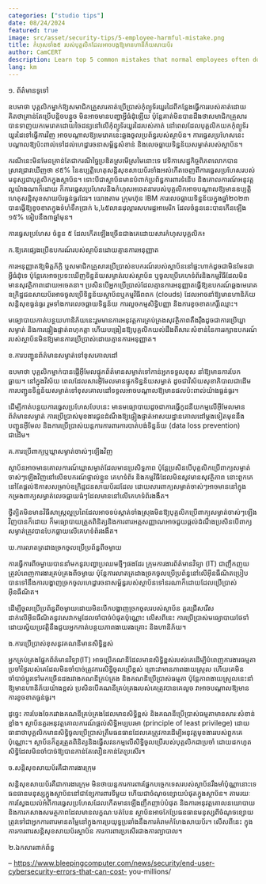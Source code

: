 ```yaml
---
categories: ["studio tips"]
date: 08/24/2024
featured: true
image: src/asset/security-tips/5-employee-harmful-mistake.png
title: កំហុសទាំង៥ របស់បុគ្គលិកដែលអាចបង្កឱ្យមានហានិភ័យសាយប័រ
author: CamCERT
description: Learn top 5 common mistakes that normal employees often do that demaging to their company
lang: km
---
```


១. ព័ត៌មានទូទៅ

ឧបមាថា បុគ្គលិកម្នាក់ឱ្យសមាជិកគ្រួសារគាត់ប្រើប្រាស់កុំព្យូទ័រយួរដៃពីកន្លែងធ្វើការរបស់គាត់ដោយគិតថាគ្រាន់តែប្រើបន្តិចបន្តួច មិនអាចមានបញ្ហាអ្វីធំដុំឡើយ ប៉ុន្តែគាត់មិនបានដឹងថាសមាជិកគ្រួសារបានទាញយកមេរោគដោយចៃដន្យនៅលើកុំព្យូទ័រយួរដៃរបស់គាត់ នៅពេលដែលបុគ្គលិកយកកុំព្យូទ័រយួរដៃទៅធ្វើការវិញ អាចបណ្ដាលឱ្យមេរោគនេះឆ្លងចូលប្រព័ន្ធរបស់ស្ថាប័ន។ ការធ្វេសប្រហែសនេះបណ្ដាលឱ្យប៉ះពាល់ទៅដល់ហេដ្ឋារចនាសម្ព័ន្ធសំខាន់ និងលេចធ្លាយទិន្នន័យសម្ងាត់របស់ស្ថាប័ន។

ករណីនេះមិនមែនគ្រាន់តែជាករណីច្នៃប្រឌិតស្រមើស្រមៃនោះទេ វេទិកាសេដ្ឋកិច្ចពិភពលោកបានស្រាវជ្រាវឃើញថា ៩៥% នៃឧប្បត្តិហេតុសន្តិសុខសាយប័រទាំងអស់កើតចេញពីការធ្វេសប្រហែសរបស់មនុស្សជាបុគ្គលិកក្នុងស្ថាប័ន។ ទោះបីជាស្ថាប័នមានបំពាក់ប្រព័ន្ធការពារទំនើប និងគោលការណ៍អនុវត្តល្អយ៉ាងណាក៏ដោយ ក៏ការធ្វេសប្រហែសនិងកំហុសអចេតនារបស់បុគ្គលិកអាចបណ្ដាលឱ្យមានឧប្បត្តិហេតុសន្តិសុខសាយប័រធ្ងន់ធ្ងរដែរ។ យោងតាម ក្រុមហ៊ុន IBM ការលេចធ្លាយទិន្នន័យក្នុងឆ្នាំ២០២៣ បានធ្វើឱ្យខូចខាតក្នុងទំហំទឹកប្រាក់ ៤,៤៥លានដុល្លារសហរដ្ឋអាមេរិក ដែលចំនួននេះបានកើនឡើង ១៥% ធៀបនឹង៣ឆ្នាំមុន។

ការធ្វេសប្រហែស ចំនួន ៥ ដែលកើតឡើងច្រើនជាងគេដោយសារកំហុសបុគ្គលិក៖

ក.ឱ្យគេផ្សេងប្រើឧបករណ៍របស់ស្ថាប័នដោយគ្មានការអនុញ្ញាត

ការអនុញ្ញាតឱ្យមិត្តភ័ក្តិ ឬសមាជិកគ្រួសារប្រើប្រាស់ឧបករណ៍របស់ស្ថាប័ននៅផ្ទះហាក់ដូចជាមិនមែនជាអ្វីធំដុំទេ ប៉ុន្តែគេអាចប្រទះឃើញទិន្នន័យសម្ងាត់របស់ស្ថាប័ន ឬចូលប្រើគេហទំព័រនិងកម្មវិធីដែលមិនមានសុវត្ថិភាពដោយអចេតនា។ ប្រសិនបើអ្នកប្រើប្រាស់ដែលគ្មានការអនុញ្ញាតធ្វើឱ្យឧបករណ៍ឆ្លងមេរោគ ឧក្រិដ្ឋជនសាយប័រអាចចូលប្រើទិន្នន័យស្ថាប័នឬកម្មវិធីពពក (clouds) ដែលអាចនាំឱ្យមានហានិភ័យសន្តិសុខធ្ងន់ធ្ងរ រួមទាំងការលេចធ្លាយទិន្នន័យ ការលួចកម្មសិទ្ធិបញ្ញា និងការខូចខាតកេរ្តិ៍ឈ្មោះ។

មធ្យោបាយកាត់បន្ថយហានិភ័យនេះរួមមានការអនុវត្តការគ្រប់គ្រងសុវត្ថិភាពតឹងរ៉ឹងដូចជាការប្រើឃ្លាសម្ងាត់ និងការផ្ទៀងផ្ទាត់ពហុកត្តា ហើយបង្រៀនឱ្យបុគ្គលិកយល់ដឹងពីសារៈសំខាន់នៃការរក្សាឧបករណ៍របស់ស្ថាប័នមិនឱ្យមានការប្រើប្រាស់ដោយគ្មានការអនុញ្ញាត។

ខ.ការបញ្ជូនព័ត៌មានសម្ងាត់ទៅខុសគោលដៅ

ឧបមាថា បុគ្គលិកម្នាក់បានផ្ញើអ៊ីមែលផ្ទុកព័ត៌មានសម្ងាត់ទៅកាន់អ្នកទទួលខុស នាំឱ្យមានការបែកធ្លាយ។ នៅក្នុងវិស័យ ពេលដែលសារអ៊ីមែលមានផ្ទុកទិន្នន័យសម្ងាត់ ដូចជាវិស័យសុខាភិបាលជាដើម ការបញ្ជូនទិន្នន័យសម្ងាត់ទៅខុសគោលដៅទទួលអាចបណ្ដាលឱ្យមានផលប៉ះពាល់យ៉ាងធ្ងន់ធ្ងរ។

ដើម្បីកាត់បន្ថយការធ្វេសប្រហែសបែបនេះ មានមធ្យោបាយដូចជាការធ្វើកូដនីយកម្មលើអ៊ីមែលមានព័ត៌មានសម្ងាត់ ការប្រើប្រាស់មុខងារជូនដំណឹងឱ្យផ្ទៀងផ្ទាត់អាសយដ្ឋានគោលដៅម្ដងទៀតមុននឹងបញ្ជូនអ៊ីមែល និងការប្រើប្រាស់យន្តការការពារការបាត់បង់ទិន្នន័យ (data loss prevention) ជាដើម។

គ.ការប្រើពាក្យឬឃ្លាសម្ងាត់ចាស់ៗឡើងវិញ

ស្ថាប័នអាចមានគោលការណ៍ឃ្លាសម្ងាត់ដែលមានប្រសិទ្ធភាព ប៉ុន្តែប្រសិនបើបុគ្គលិកប្រើពាក្យសម្ងាត់ចាស់ៗឡើងវិញនៅលើឧបករណ៍ផ្ទាល់ខ្លួន គេហទំព័រ និងកម្មវិធីដែលមិនសូវមានសុវត្ថិភាព នោះពួកគេនៅតែផ្ដល់ឱកាសសម្រាប់ឧក្រិដ្ឋជនសាយប័រដដែល ដោយសារពាក្យសម្ងាត់ចាស់ៗអាចមាននៅក្នុងកម្រងពាក្យសម្ងាត់លេចធ្លាយធំៗដែលមាននៅលើគេហទំព័រងងឹត។

ថ្វីត្បិតមិនមានវិធីសាស្ត្រល្អប្រពៃដែលអាចទប់ស្កាត់ទាំងស្រុងមិនឱ្យបុគ្គលិកប្រើពាក្យសម្ងាត់ចាស់ៗឡើងវិញបានក៏ដោយ ក៏មធ្យោបាយត្រួតពិនិត្យនិងការពារអត្តសញ្ញាណអាចជួយផ្ដល់ដំណឹងប្រសិនបើពាក្យសម្ងាត់ត្រូវបានបែកធ្លាយលើគេហទំព័រងងឹត។

ឃ.ការលាតត្រដាងច្រកចូលប្រើប្រព័ន្ធពីចម្ងាយ

ការធ្វើការពីចម្ងាយបាននាំមកនូវបញ្ហាប្រឈមថ្មីៗផងដែរ ក្រុមការងារព័ត៌មានវិទ្យា (IT) ជាញឹកញយត្រូវបំពេញការងារគ្រប់គ្រងពីចម្ងាយ ប៉ុន្តែការលាតត្រដាងច្រកចូលប្រើប្រព័ន្ធនៅលើអ៊ីនធឺណិតប្រៀបបានទៅនឹងការបង្ហាញច្រកចូលហេដ្ឋារចនាសម្ព័ន្ធរបស់ស្ថាប័នទៅនរណាក៏ដោយដែលប្រើប្រាស់អ៊ីនធឺណិត។

ដើម្បីចូលប្រើប្រព័ន្ធពីចម្ងាយដោយមិនបើកបង្ហាញច្រកចូលរបស់ស្ថាប័ន គួរជ្រើសរើសដាក់លើអ៊ីនធឺណិតនូវសេវាកម្មដែលចាំបាច់បំផុតប៉ុណ្ណោះ លើសពីនេះ ការប្រើប្រាស់មធ្យោបាយថែទាំដោយស្វ័យប្រវត្តិនឹងជួយអ្នកកាត់បន្ថយភាពងាយរងគ្រោះ និងហានិភ័យ។

ង.ការប្រើប្រាស់ខុសនូវគណនីមានសិទ្ធិខ្ពស់

អ្នកគ្រប់គ្រងផ្នែកព័ត៌មានវិទ្យា(IT) អាចប្រើគណនីដែលមានសិទ្ធិខ្ពស់របស់គេដើម្បីបំពេញការងារធម្មតាប្រចាំថ្ងៃរបស់គេដែលមិនចាំបាច់ត្រូវការសិទ្ធិចូលប្រើខ្ពស់ ព្រោះវាមានភាពងាយស្រួល ហើយគេមិនចាំបាច់ប្តូរទៅមកច្រើនដងរវាងគណនីគ្រប់គ្រង និងគណនីប្រើប្រាស់ធម្មតា ប៉ុន្តែភាពងាយស្រួលនេះនាំឱ្យមានហានិភ័យយ៉ាងខ្ពស់ ប្រសិនបើគណនីគ្រប់គ្រងរបស់គេត្រូវបានគេលួច វាអាចបណ្ដាលឱ្យមានការខូចខាតធ្ងន់ធ្ងរ។

ដូច្នេះ ការបែងចែករវាងគណនីគ្រប់គ្រងដែលមានសិទ្ធិខ្ពស់ និងគណនីប្រើប្រាស់ធម្មតាមានសារៈសំខាន់ខ្លាំង។ ស្ថាប័នគួរអនុវត្តគោលការណ៍ផ្ដល់សិទ្ធិអប្បបរមា (principle of least privilege) ដោយធានាថាបុគ្គលិកមានសិទ្ធិចូលប្រើប្រាស់ត្រឹមធនធានដែលគេត្រូវការដើម្បីអនុវត្តមុខងាររបស់ពួកគេប៉ុណ្ណោះ។ ស្ថាប័នក៏គួរត្រួតពិនិត្យនិងធ្វើសវនកម្មលើសិទ្ធិចូលប្រើរបស់បុគ្គលិកជាប្រចាំ ដោយដកហូតសិទ្ធិដែលមិនចាំបាច់ឱ្យបានកាន់តែលឿនកាន់តែប្រសើរ។

ច.សន្តិសុខសាយប័រគឺជាការងារក្រុម

សន្តិសុខសាយប័រគឺជាការងារក្រុម មិនថាយន្តការការពារផ្នែកបច្ចេកទេសរបស់ស្ថាប័នរឹងមាំប៉ុណ្ណានោះទេ ធនធានមនុស្សក្នុងស្ថាប័ននៅជាខ្សែការពារទីមួយ ហើយជាចំណុចខ្សោយបំផុតក្នុងស្ថាប័ន។ តាមរយៈការស្វែងយល់អំពីការធ្វេសប្រហែសដែលកើតមានឡើងញឹកញាប់បំផុត និងការអនុវត្តគោលនយោបាយ និងការកសាងសមត្ថភាពដែលមានលក្ខណៈបត់បែន ស្ថាប័នអាចកែប្រែធនធានមនុស្សពីចំណុចខ្សោយត្រូវទៅជាអ្នកការពារមានតម្លៃនៅក្នុងការប្រយុទ្ធប្រឆាំងនឹងការគំរាមកំហែងសាយប័រ។ លើសពីនេះ ក្នុងការការពារសន្តិសុខសាយប័រស្ថាប័ន ការការពារប្រសើរជាងការព្យាបាល។

២.ឯកសារពាក់ព័ន្ធ

– https://www.bleepingcomputer.com/news/security/end-user-cybersecurity-errors-that-can-cost- you-millions/
